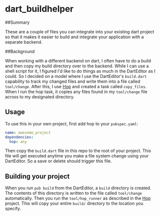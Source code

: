 dart_buildhelper
==================

##Summary


These are a couple of files you can integrate into your existing dart project so that it makes it easier to build and integrate your application with a separate backend.

##Background

When working with a different backend on dart, I often have to do a build and then copy my build directory over to the backend. While I can use a shell script for it, I figured I'd like to do things as much in the DartEditor as I could. So I decided on a model where I use the DartEditor's `build.dart` capability to track my changed files and write them into a file called `tool/change`. After this, I use [Hop](https://github.com/dart-lang/hop) and created a task called `copy_files`. When I run the hop task, it copies any files found in my `tool/change` file across to my designated directory.


## Usage

To use this in your own project, first add hop to your `pubspec.yaml`:


```yaml
name: awesome_project
dependencies:
  hop: any
```

Then copy the `build.dart` file in this repo to the root of your project. This file will get executed anytime you make a file system change using your DartEditor. So a save or delete should trigger this file.

## Building your project

When you run `pub build` from the DartEditor, a `build` directory is created. The contents of this directory is written to the file called `tool/change` automatically. Then you run the `tool/hop_runner` as described in the [Hop](https://github.com/dart-lang/hop) project. This will copy your entire `build/` directory to the location you specify. 